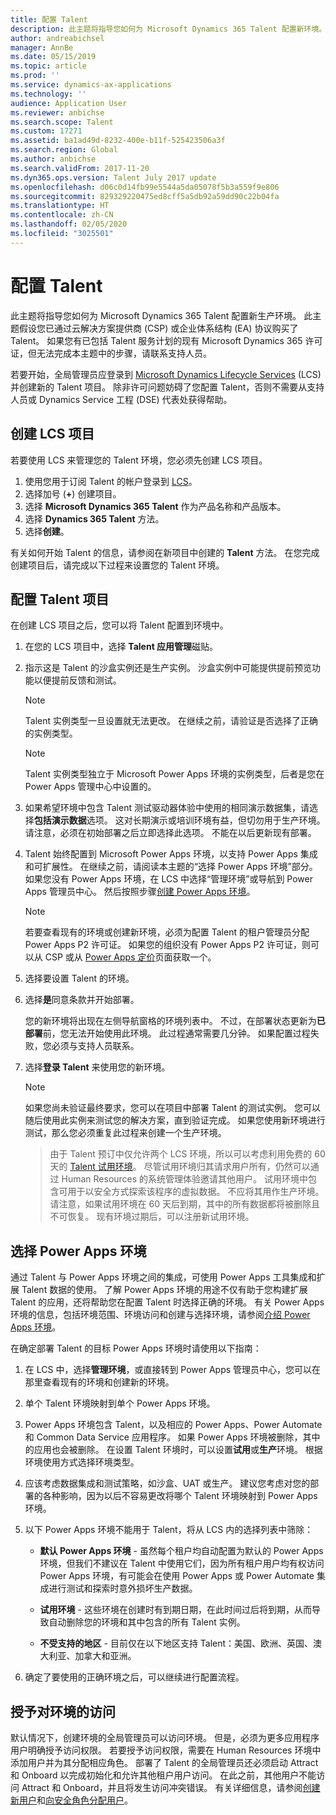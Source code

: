 ```yaml
---
title: 配置 Talent
description: 此主题将指导您如何为 Microsoft Dynamics 365 Talent 配置新环境。
author: andreabichsel
manager: AnnBe
ms.date: 05/15/2019
ms.topic: article
ms.prod: ''
ms.service: dynamics-ax-applications
ms.technology: ''
audience: Application User
ms.reviewer: anbichse
ms.search.scope: Talent
ms.custom: 17271
ms.assetid: ba1ad49d-8232-400e-b11f-525423506a3f
ms.search.region: Global
ms.author: anbichse
ms.search.validFrom: 2017-11-20
ms.dyn365.ops.version: Talent July 2017 update
ms.openlocfilehash: d06c0d14fb99e5544a5da05078f5b3a559f9e806
ms.sourcegitcommit: 829329220475ed8cff5a5db92a59dd90c22b04fa
ms.translationtype: HT
ms.contentlocale: zh-CN
ms.lasthandoff: 02/05/2020
ms.locfileid: "3025501"
---
```

# <a name="provision-talent"></a>配置 Talent

此主题将指导您如何为 Microsoft Dynamics 365 Talent 配置新生产环境。 此主题假设您已通过云解决方案提供商 (CSP) 或企业体系结构 (EA) 协议购买了 Talent。 如果您有已包括 Talent 服务计划的现有 Microsoft Dynamics 365 许可证，但无法完成本主题中的步骤，请联系支持人员。

若要开始，全局管理员应登录到 [Microsoft Dynamics Lifecycle Services](https://lcs.dynamics.com) (LCS) 并创建新的 Talent 项目。 除非许可问题妨碍了您配置 Talent，否则不需要从支持人员或 Dynamics Service 工程 (DSE) 代表处获得帮助。

## <a name="create-an-lcs-project"></a>创建 LCS 项目
若要使用 LCS 来管理您的 Talent 环境，您必须先创建 LCS 项目。

1. 使用您用于订阅 Talent 的帐户登录到 [LCS](https://lcs.dynamics.com/Logon/Index)。
2. 选择加号 (**+**) 创建项目。
3. 选择 **Microsoft Dynamics 365 Talent** 作为产品名称和产品版本。
4. 选择 **Dynamics 365 Talent** 方法。
5. 选择**创建**。

有关如何开始 Talent 的信息，请参阅在新项目中创建的 **Talent** 方法。 在您完成创建项目后，请完成以下过程来设置您的 Talent 环境。

## <a name="provision-a-talent-project"></a>配置 Talent 项目
在创建 LCS 项目之后，您可以将 Talent 配置到环境中。

1. 在您的 LCS 项目中，选择 **Talent 应用管理**磁贴。
2. 指示这是 Talent 的沙盒实例还是生产实例。 沙盒实例中可能提供提前预览功能以便提前反馈和测试。 

    > [!NOTE]
    > Talent 实例类型一旦设置就无法更改。 在继续之前，请验证是否选择了正确的实例类型。

    > [!NOTE]
    > Talent 实例类型独立于 Microsoft Power Apps 环境的实例类型，后者是您在 Power Apps 管理中心中设置的。
3. 如果希望环境中包含 Talent 测试驱动器体验中使用的相同演示数据集，请选择**包括演示数据**选项。 这对长期演示或培训环境有益，但切勿用于生产环境。  请注意，必须在初始部署之后立即选择此选项。 不能在以后更新现有部署。
4. Talent 始终配置到 Microsoft Power Apps 环境，以支持 Power Apps 集成和可扩展性。 在继续之前，请阅读本主题的“选择 Power Apps 环境”部分。 如果您没有 Power Apps 环境，在 LCS 中选择“管理环境”或导航到 Power Apps 管理员中心。 然后按照步骤[创建 Power Apps 环境](https://docs.microsoft.com/powerapps/administrator/create-environment)。

    > [!NOTE]
    > 若要查看现有的环境或创建新环境，必须为配置 Talent 的租户管理员分配 Power Apps P2 许可证。 如果您的组织没有 Power Apps P2 许可证，则可以从 CSP 或从 [Power Apps 定价](https://powerapps.microsoft.com/pricing/)页面获取一个。

5. 选择要设置 Talent 的环境。
6. 选择**是**同意条款并开始部署。

    您的新环境将出现在左侧导航窗格的环境列表中。 不过，在部署状态更新为**已部署**前，您无法开始使用此环境。 此过程通常需要几分钟。 如果配置过程失败，您必须与支持人员联系。

7. 选择**登录 Talent** 来使用您的新环境。

    > [!NOTE]
    > 如果您尚未验证最终要求，您可以在项目中部署 Talent 的测试实例。 您可以随后使用此实例来测试您的解决方案，直到验证完成。 如果您使用新环境进行测试，那么您必须重复此过程来创建一个生产环境。

    > 由于 Talent 预订中仅允许两个 LCS 环境，所以可以考虑利用免费的 60 天的 [Talent 试用环境](https://dynamics.microsoft.com/talent/overview/)。 尽管试用环境归其请求用户所有，仍然可以通过 Human Resources 的系统管理体验邀请其他用户。 试用环境中包含可用于以安全方式探索该程序的虚拟数据。 不应将其用作生产环境。 请注意，如果试用环境在 60 天后到期，其中的所有数据都将被删除且不可恢复。 现有环境过期后，可以注册新试用环境。

## <a name="select-a-power-apps-environment"></a>选择 Power Apps 环境

通过 Talent 与 Power Apps 环境之间的集成，可使用 Power Apps 工具集成和扩展 Talent 数据的使用。 了解 Power Apps 环境的用途不仅有助于您构建扩展 Talent 的应用，还将帮助您在配置 Talent 时选择正确的环境。 有关 Power Apps 环境的信息，包括环境范围、环境访问和创建与选择环境，请参阅[介绍 Power Apps 环境](https://powerapps.microsoft.com/blog/powerapps-environments/)。 

在确定部署 Talent 的目标 Power Apps 环境时请使用以下指南： 

1. 在 LCS 中，选择**管理环境**，或直接转到 Power Apps 管理员中心，您可以在那里查看现有的环境和创建新的环境。
2. 单个 Talent 环境映射到单个 Power Apps 环境。
3. Power Apps 环境包含 Talent，以及相应的 Power Apps、Power Automate 和 Common Data Service 应用程序。 如果 Power Apps 环境被删除，其中的应用也会被删除。 在设置 Talent 环境时，可以设置**试用**或**生产**环境。 根据环境使用方式选择环境类型。 
4. 应该考虑数据集成和测试策略，如沙盒、UAT 或生产。 建议您考虑对您的部署的各种影响，因为以后不容易更改将哪个 Talent 环境映射到 Power Apps 环境。
5. 以下 Power Apps 环境不能用于 Talent，将从 LCS 内的选择列表中筛除：
 
    - **默认 Power Apps 环境** - 虽然每个租户均自动配置为默认的 Power Apps 环境，但我们不建议在 Talent 中使用它们，因为所有租户用户均有权访问 Power Apps 环境，有可能会在使用 Power Apps 或 Power Automate 集成进行测试和探索时意外损坏生产数据。
   
    - **试用环境** - 这些环境在创建时有到期日期，在此时间过后将到期，从而导致自动删除您的环境和其中包含的所有 Talent 实例。
   
    - **不受支持的地区** - 目前仅在以下地区支持 Talent：美国、欧洲、英国、澳大利亚、加拿大和亚洲。
  
6. 确定了要使用的正确环境之后，可以继续进行配置流程。 
 
## <a name="grant-access-to-the-environment"></a>授予对环境的访问
默认情况下，创建环境的全局管理员可以访问环境。 但是，必须为更多应用程序用户明确授予访问权限。 若要授予访问权限，需要在 Human Resources 环境中添加用户并为其分配相应角色。 部署了 Talent 的全局管理员还必须启动 Attract 和 Onboard 以完成初始化和允许其他租户用户访问。  在此之前，其他用户不能访问 Attract 和 Onboard，并且将发生访问冲突错误。 有关详细信息，请参阅[创建新用户](https://docs.microsoft.com/dynamics365/unified-operations/dev-itpro/sysadmin/tasks/create-new-users)和[向安全角色分配用户](https://docs.microsoft.com/dynamics365/unified-operations/dev-itpro/sysadmin/tasks/assign-users-security-roles)。 
